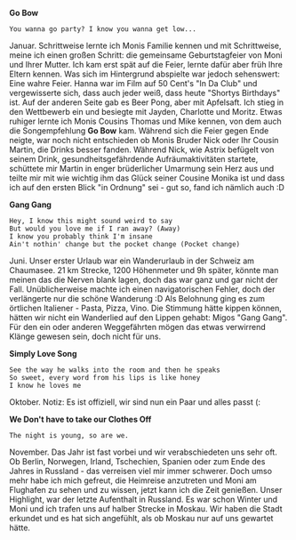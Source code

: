 **Go Bow**

    You wanna go party? I know you wanna get low...

Januar. Schrittweise lernte ich Monis Familie kennen und mit Schrittweise, meine ich einen großen Schritt: die gemeinsame Geburtstagfeier von Moni und Ihrer Mutter. 
Ich kam erst spät auf die Feier, lernte dafür aber früh Ihre Eltern kennen. Was sich im Hintergrund abspielte war jedoch sehenswert: Eine wahre Feier. Hanna war im Film auf 50 Cent's "In Da Club" und vergewisserte sich, dass auch jeder weiß, dass heute "Shortys Birthdays" ist. Auf der anderen Seite gab es Beer Pong, aber mit Apfelsaft. Ich stieg in den Wettbewerb ein und besiegte mit Jayden, Charlotte und Moritz. Etwas ruhiger lernte ich Monis Cousins Thomas und Mike kennen, von dem auch die Songempfehlung **Go Bow** kam. Während sich die Feier gegen Ende neigte, war noch nicht entschieden ob Monis Bruder Nick oder Ihr Cousin Martin, die Drinks besser fanden. Während Nick, wie Astrix befügelt von seinem Drink, gesundheitsgefährdende Aufräumaktivitäten startete, schüttete mir Martin in enger brüderlicher Umarmung sein Herz aus und teilte mir mit wie wichtig ihm das Glück seiner Cousine Monika ist und dass ich auf den ersten Blick "in Ordnung" sei - gut so, fand ich nämlich auch :D

**Gang Gang**

    Hey, I know this might sound weird to say
    But would you love me if I ran away? (Away)
    I know you probably think I'm insane
    Ain't nothin' change but the pocket change (Pocket change) 

Juni. Unser erster Urlaub war ein Wanderurlaub in der Schweiz am Chaumasee. 21 km Strecke, 1200 Höhenmeter und 9h später, könnte man meinen das die Nerven blank lagen, doch das war ganz und gar nicht der Fall.
Unüblicherweise machte ich einen navigatorischen Fehler, doch der verlängerte nur die schöne Wanderung :D Als Belohnung ging es zum örtlichen Italiener - Pasta, Pizza, Vino.
Die Stimmung hätte kippen können, hätten wir nicht ein Wanderlied auf den Lippen gehabt: Migos "Gang Gang". Für den ein oder anderen Weggefährten mögen das etwas verwirrend Klänge gewesen sein, doch nicht für uns.


**Simply Love Song**

    See the way he walks into the room and then he speaks
    So sweet, every word from his lips is like honey
    I know he loves me  

Oktober. Notiz: Es ist offiziell, wir sind nun ein Paar und alles passt (: 


**We Don't have to take our Clothes Off**

    The night is young, so are we.

November. Das Jahr ist fast vorbei und wir verabschiedeten uns sehr oft. Ob Berlin, Norwegen, Irland, Tschechien, Spanien oder zum Ende des Jahres in Russland - das verreisen viel mir immer schwerer. 
Doch umso mehr habe ich mich gefreut, die Heimreise anzutreten und Moni am Flughafen zu sehen und zu wissen, jetzt kann ich die Zeit genießen. Unser Highlight, war der letzte Aufenthalt in Russland.
Es war schon Winter und Moni und ich trafen uns auf halber Strecke in Moskau. Wir haben die Stadt erkundet und es hat sich angefühlt, als ob Moskau nur auf uns gewartet hätte.